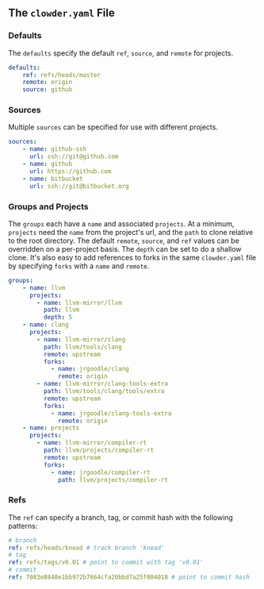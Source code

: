 ## The `clowder.yaml` File

### Defaults

The `defaults` specify the default `ref`, `source`, and `remote` for projects.

```yaml
defaults:
    ref: refs/heads/master
    remote: origin
    source: github
```

### Sources

Multiple `sources` can be specified for use with different projects.

```yaml
sources:
    - name: github-ssh
      url: ssh://git@github.com
    - name: github
      url: https://github.com
    - name: bitbucket
      url: ssh://git@bitbucket.org
```

### Groups and Projects

The `groups` each have a `name` and associated `projects`.
At a minimum, `projects` need the `name` from the project's url, and the `path` to clone relative to the root directory.
The default `remote`, `source`, and `ref` values can be overridden on a per-project basis. The `depth` can be set to do a shallow clone. It's also easy to add references to forks in the same `clowder.yaml` file by specifying `forks` with a `name` and `remote`.

```yaml
groups:
    - name: llvm
      projects:
        - name: llvm-mirror/llvm
          path: llvm
          depth: 5
    - name: clang
      projects:
        - name: llvm-mirror/clang
          path: llvm/tools/clang
          remote: upstream
          forks:
            - name: jrgoodle/clang
              remote: origin
        - name: llvm-mirror/clang-tools-extra
          path: llvm/tools/clang/tools/extra
          remote: upstream
          forks:
            - name: jrgoodle/clang-tools-extra
              remote: origin
    - name: projects
      projects:
        - name: llvm-mirror/compiler-rt
          path: llvm/projects/compiler-rt
          remote: upstream
          forks:
            - name: jrgoodle/compiler-rt
              path: llvm/projects/compiler-rt
```

### Refs

The `ref` can specify a branch, tag, or commit hash with the following patterns:

```yaml
# branch
ref: refs/heads/knead # track branch 'knead'
# tag
ref: refs/tags/v0.01 # point to commit with tag 'v0.01'
# commit
ref: 7083e8840e1bb972b7664cfa20bbd7a25f004018 # point to commit hash
```
